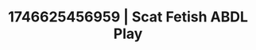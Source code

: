 ---
categories:
- Immersive passion
- Sensual selfie
- AI-generated
- Romantic kink
- Punk lovers
- ASMR
- Cosplay
- Eclectic erotica
image: /assets/images/1746625456959.jpg
layout: post
seo:
  description: Featured content with artistic ABDL Play, Scat Fetish. HD images available.
  keywords: ABDL Play, Scat Fetish
  og_image: /assets/images/1746625456959.jpg
  schema_type: VisualArtwork
tags:
- ABDL Play
- Scat Fetish
- '#1746625456959'
title: 1746625456959 | Scat Fetish ABDL Play
---